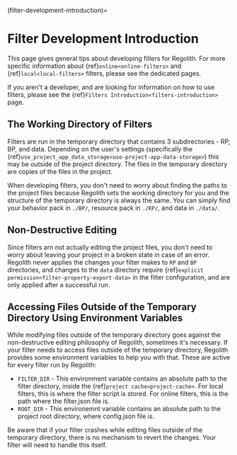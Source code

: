 (filter-development-introduction)=
# Filter Development Introduction

This page gives general tips about developing filters for Regolith. For more specific information about {ref}`online<online-filters>` and {ref}`local<local-filters>` filters, please see the dedicated pages.

If you aren't a developer, and are looking for information on how to use filters, please see the {ref}`Filters Introduction<filters-introduction>` page.

## The Working Directory of Filters

Filters are run in the temporary directory that contains 3 subdirectories - RP, BP, and data. Depending on the user's settings (specifically the {ref}`use_project_app_data_storage<use-project-app-data-storage>`) this may be outside of the project directory. The files in the temporary directory are copies of the files in the project.

When developing filters, you don't need to worry about finding the paths to the project files because Regolith sets the working directory for you and the structure of the temporary directory is always the same. You can simply find your behavior pack in `./BP/`, resource pack in `./RP/`, and data in `./data/`.

## Non-Destructive Editing

Since filters arn not actually editing the project files, you don't need to worry about leaving your project in a broken state in case of an error. Regolith never applies the changes your filter makes to `RP` and `BP` directories, and changes to the `data` directory require {ref}`explicit permission<filter-property-export-data>` in the filter configuration, and are only applied after a successful run.

## Accessing Files Outside of the Temporary Directory Using Environment Variables

While modifying files outside of the temporary directory goes against the non-destructive editing philosophy of Regolith, sometimes it's necessary. If your filter needs to access files outside of the temporary directory, Regolith provides some environment variables to help you with that. These are active for every filter run by Regolith:

 - `FILTER_DIR` - This environment variable contains an absolute path to the filter directory, inside the {ref}`project cache<project-cache>`. For local filters, this is where the filter script is stored. For online filters, this is the path where the filter.json file is.
 - `ROOT_DIR` - This environemnt variable contains an absolute path to the project root directory, where config.json file is.

Be aware that if your filter crashes while editing files outside of the temporary directory, there is no mechanism to revert the changes. Your filter will need to handle this itself.
